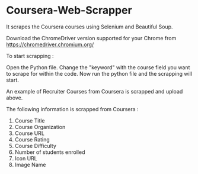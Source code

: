 # Coursera-Web-Scrapper
It scrapes the Coursera courses using Selenium and Beautiful Soup. 

Download the ChromeDriver version supported for your Chrome from https://chromedriver.chromium.org/

To start scrapping :

Open the Python file.
Change the "keyword" with the course field you want to scrape for within the code.
Now run the python file and the scrapping will start.


An example of Recruiter Courses from Coursera is scrapped and upload above.


The following information is scrapped from Coursera :

  1. Course Title
  2. Course Organization
  3. Course URL
  4. Course Rating
  5. Course Difficulty
  6. Number of students enrolled
  7. Icon URL
  8. Image Name
